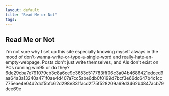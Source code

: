 ```yaml
---
layout: default
title: "Read Me or Not"
tags: 
---
```


## Read Me or Not

I'm not sure why I set up this site especially knowing myself always in the mood of don't-wanna-write-or-type-a-single-word and really-hate-an-empty-webpage. Posts don't just write themselves, and AIs don't exist on PCs running win95 or do they? 6de29cba7e791079cb3c8a6ce9c3653c517783fff06c3a04b4686421edced9aa64a3a13240a471f0ae4d407a7cc5abe6db0f0199d7bcf3e66dc647b4c1cc775eae4e04d2dcf5bfc62d298e331facd2f75f528209a69d3462b4847acb79dce69e
